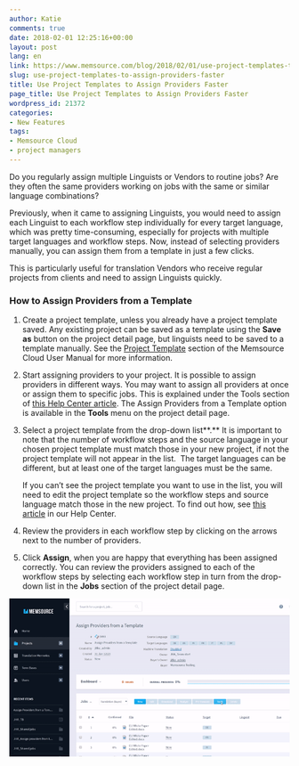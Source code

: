 ```yaml
---
author: Katie
comments: true
date: 2018-02-01 12:25:16+00:00
layout: post
lang: en
link: https://www.memsource.com/blog/2018/02/01/use-project-templates-to-assign-providers-faster/
slug: use-project-templates-to-assign-providers-faster
title: Use Project Templates to Assign Providers Faster
page_title: Use Project Templates to Assign Providers Faster
wordpress_id: 21372
categories:
- New Features
tags:
- Memsource Cloud
- project managers
---
```


Do you regularly assign multiple Linguists or Vendors to routine jobs? Are they often the same providers working on jobs with the same or similar language combinations? 

Previously, when it came to assigning Linguists, you would need to assign each Linguist to each workflow step individually for every target language, which was pretty time-consuming, especially for projects with multiple target languages and workflow steps. Now, instead of selecting providers manually, you can assign them from a template in just a few clicks.

<!-- more -->

This is particularly useful for translation Vendors who receive regular projects from clients and need to assign Linguists quickly.


### How to Assign Providers from a Template 

1. Create a project template, unless you already have a project template saved. Any existing project can be saved as a template using the **Save as** button on the project detail page, but linguists need to be saved to a template manually. See the [Project Template](https://memsource.zendesk.com/hc/en-us/articles/115003680771-Projects#Project_Templates_1) section of the Memsource Cloud User Manual for more information.

2. Start assigning providers to your project. It is possible to assign providers in different ways. You may want to assign all providers at once or assign them to specific jobs. This is explained under the Tools section of [this Help Center article](https://help.memsource.com/hc/en-us/articles/115003691852#Tools_1). The Assign Providers from a Template option is available in the **Tools** menu on the project detail page.

3. Select a project template from the drop-down list**.** It is important to note that the number of workflow steps and the source language in your chosen project template must match those in your new project, if not the project template will not appear in the list.  The target languages can be different, but at least one of the target languages must be the same.

    If you can’t see the project template you want to use in the list, you will need to edit the project template so the workflow steps and source language match those in the new project. To find out how, see [this article](https://help.memsource.com/hc/en-us/articles/115003691852#Tools_1) in our Help Center.

4. Review the providers in each workflow step by clicking on the arrows next to the number of providers.

5. Click **Assign**, when you are happy that everything has been assigned correctly. You can review the providers assigned to each of the workflow steps by selecting each workflow step in turn from the drop-down list in the **Jobs** section of the project detail page.

[![](/uploads/2018/01/ezgif.com-video-to-gif-2.gif)](/uploads/2018/01/ezgif.com-video-to-gif-2.gif)
